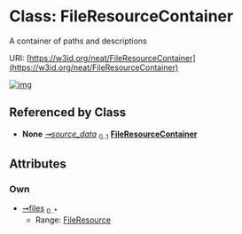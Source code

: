 
# Class: FileResourceContainer


A container of paths and descriptions

URI: [https://w3id.org/neat/FileResourceContainer](https://w3id.org/neat/FileResourceContainer)


[![img](https://yuml.me/diagram/nofunky;dir:TB/class/[FileResource]<files%200..*-++[FileResourceContainer],[GraphDataConfiguration]++-%20source_data%200..1>[FileResourceContainer],[GraphDataConfiguration],[FileResource])](https://yuml.me/diagram/nofunky;dir:TB/class/[FileResource]<files%200..*-++[FileResourceContainer],[GraphDataConfiguration]++-%20source_data%200..1>[FileResourceContainer],[GraphDataConfiguration],[FileResource])

## Referenced by Class

 *  **None** *[➞source_data](graphDataConfiguration__source_data.md)*  <sub>0..1</sub>  **[FileResourceContainer](FileResourceContainer.md)**

## Attributes


### Own

 * [➞files](fileResourceContainer__files.md)  <sub>0..\*</sub>
     * Range: [FileResource](FileResource.md)
